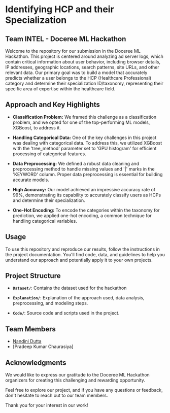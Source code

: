 # Identifying HCP and their Specialization
## Team INTEL - Doceree ML Hackathon

Welcome to the repository for our submission in the Doceree ML Hackathon. This project is centered around analyzing ad server logs, which contain critical information about user behavior, including browser details, IP addresses, geographic locations, search patterns, site URLs, and other relevant data. Our primary goal was to build a model that accurately predicts whether a user belongs to the HCP (Healthcare Professional) category and determine their specialization ID/taxonomy, representing their specific area of expertise within the healthcare field.

## Approach and Key Highlights

- **Classification Problem:** We framed this challenge as a classification problem, and we opted for one of the top-performing ML models, XGBoost, to address it.

- **Handling Categorical Data:** One of the key challenges in this project was dealing with categorical data. To address this, we utilized XGBoost with the 'tree_method' parameter set to 'GPU histogram' for efficient processing of categorical features.

- **Data Preprocessing:** We defined a robust data cleaning and preprocessing method to handle missing values and '|' marks in the 'KEYWORD' column. Proper data preprocessing is essential for building accurate models.

- **High Accuracy:** Our model achieved an impressive accuracy rate of 99%, demonstrating its capability to accurately classify users as HCPs and determine their specialization.

- **One-Hot Encoding:** To encode the categories within the taxonomy for prediction, we applied one-hot encoding, a common technique for handling categorical variables.

## Usage

To use this repository and reproduce our results, follow the instructions in the project documentation. You'll find code, data, and guidelines to help you understand our approach and potentially apply it to your own projects.

## Project Structure

- **`Dataset/`**: Contains the dataset used for the hackathon

- **`Explanation/`**: Explanation of the approach used, data analysis, preprocessing, and modeling steps.

- **`Code/`**: Source code and scripts used in the project.

## Team Members

- [Nandini Dutta](https://github.com/Nandini2801)
- [Pradeep Kumar Chaurasiya]

## Acknowledgments

We would like to express our gratitude to the Doceree ML Hackathon organizers for creating this challenging and rewarding opportunity.

Feel free to explore our project, and if you have any questions or feedback, don't hesitate to reach out to our team members.

Thank you for your interest in our work!
